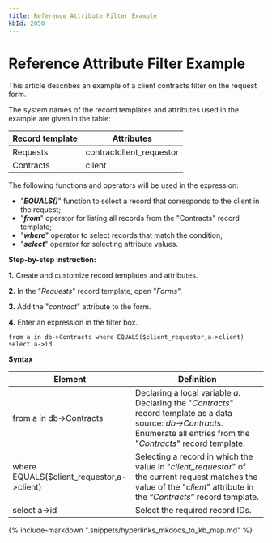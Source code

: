 ```yaml
---
title: Reference Attribute Filter Example
kbId: 2050
---
```



# Reference Attribute Filter Example

This article describes an example of a client contracts filter on the request form.

The system names of the record templates and attributes used in the example are given in the table:

| Record template | Attributes |
| --- | --- |
| Requests | contractclient\_requestor |
| Contracts | client |

The following functions and operators will be used in the expression:

- "***EQUALS()***" function to select a record that corresponds to the client in the request;
- "***from***" operator for listing all records from the "Contracts" record template;
- "***where***" operator to select records that match the condition;
- "***select***" operator for selecting attribute values.

**Step-by-step instruction:**

**1.** Create and customize record templates and attributes.

**2.** In the "*Requests*" record template, open "*Forms*".

**3.** Add the "*contract*" attribute to the form.

**4.** Enter an expression in the filter box.

```
from a in db->Contracts where EQUALS($client_requestor,a->client) select a->id
```

**Syntax**

| Element | Definition |
| --- | --- |
| from a in db->Contracts | Declaring a local variable *a*.  Declaring the "*Contracts*" record template as a data source: *db->Contracts*. Enumerate all entries from the "*Contracts*" record template. |
| where EQUALS($client\_requestor,a->client) | Selecting a record in which the value in "*client\_requestor*" of the current request matches the value of the "*client*" attribute in the “*Contracts*” record template. |
| select a->id | Select the required record IDs. |

{% include-markdown ".snippets/hyperlinks_mkdocs_to_kb_map.md" %}
